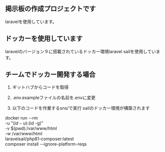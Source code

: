 

## 掲示板の作成プロジェクトです

laravelを使用しています。

## ドッカーを使用しています

laravelのバージョン９に搭載されているドッカー環境laravel sailを使用しています。

## チームでドッカー開発する場合

1. ギットハブからコードを取得

2. .env.exampleファイルの名前を.envに変更

3. 以下のコードを作業するsns/で実行
    sailのドッカー環境が構築されます

docker run --rm \
    -u "$(id -u):$(id -g)" \
    -v $(pwd):/var/www/html \
    -w /var/www/html \
    laravelsail/php81-composer:latest \
    composer install --ignore-platform-reqs

